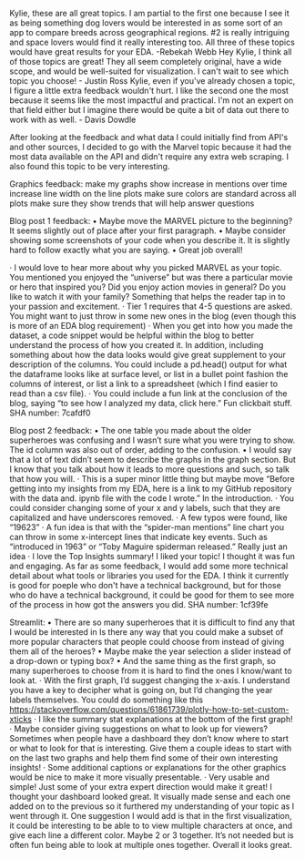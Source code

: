 Kylie, these are all great topics.  I am partial to the first one because I see it as being something dog lovers would be interested in as some sort of an app to compare breeds across geographical regions.  #2  is really intriguing and space lovers would find it really interesting too.  All three of these topics would have great results for your EDA. -Rebekah Webb
Hey Kylie, I think all of those topics are great! They all seem completely original, have a wide scope, and would be well-suited for visualization. I can't wait to see which topic you choose! - Justin Ross
Kylie, even if you've already chosen a topic, I figure a little extra feedback wouldn't hurt. I like the second one the most because it seems like the most impactful and practical. I'm not an expert on that field either but I imagine there would be quite a bit of data out there to work with as well. - Davis Dowdle

After looking at the feedback and what data I could initially find from API's and other sources, I decided to go with the Marvel topic because it had the most data available on the API and didn't require any extra web scraping. I also found this topic to be very interesting.

Graphics feedback:
make my graphs show increase in mentions over time
increase line width on the line plots
make sure colors are standard across all plots
make sure they show trends that will help answer questions

Blog post 1 feedback:
•    Maybe move the MARVEL picture to the beginning? It seems slightly out of place after your first paragraph.
•    Maybe consider showing some screenshots of your code when you describe it. It is slightly hard to follow exactly what you are saying. 
•    Great job overall!

·      I would love to hear more about why you picked MARVEL as your topic. You mentioned you enjoyed the “universe” but was there a particular movie or hero that inspired you? Did you enjoy action movies in general? Do you like to watch it with your family? Something that helps the reader tap in to your passion and excitement.
·      Tier 1 requires that 4-5 questions are asked. You might want to just throw in some new ones in the blog (even though this is more of an EDA blog requirement)
·      When you get into how you made the dataset, a code snippet would be helpful within the blog to better understand the process of how you created it. In addition, including something about how the data looks would give great supplement to your description of the columns. You could include a pd.head() output for what the dataframe looks like at surface level, or list in a bullet point fashion the columns of interest, or list a link to a spreadsheet (which I find easier to read than a csv file).
·      You could include a fun link at the conclusion of the blog, saying “to see how I analyzed my data, click here.” Fun clickbait stuff.
SHA number: 7cafdf0

Blog post 2 feedback:
•    The one table you made about the older superheroes was confusing and I wasn’t sure what you were trying to show. The id column was also out of order, adding to the confusion. 
•    I would say that a lot of text didn’t seem to describe the graphs in the graph section. But I know that you talk about how it leads to more questions and such, so talk that how you will.
·      This is a super minor little thing but maybe move “Before getting into my insights from my EDA, here is a link to my GitHub repository with the data and. ipynb file with the code I wrote.” In the introduction.
·      You could consider changing some of your x and y labels, such that they are capitalized and have underscores removed.
·      A few typos were found, like “19623”
·      A fun idea is that with the “spider-man mentions” line chart you can throw in some x-intercept lines that indicate key events. Such as “introduced in 1963” or  “Toby Maguire spiderman released.” Really just an idea
·      I love the Top Insights summary!
I liked your topic! I thought it was fun and engaging. As far as some feedback, I would add some more technical detail about what tools or libraries you used for the EDA. I think it currently is good for poeple who don't have a technical background, but for those who do have a technical background, it could be good for them to see more of the process in how got the answers you did.
SHA number: 1cf39fe

Streamlit:
•    There are so many superheroes that it is difficult to find any that I would be interested in Is there any way that you could make a subset of more popular characters that people could choose from instead of giving them all of the heroes? 
•    Maybe make the year selection a slider instead of a drop-down or typing box?
•    And the same thing as the first graph, so many superheroes to choose from it is hard to find the ones I know/want to look at.
·      With the first graph, I’d suggest changing the x-axis. I understand you have a key to decipher what is going on, but I’d changing the year labels themselves. You could do something like this https://stackoverflow.com/questions/61861739/plotly-how-to-set-custom-xticks
·      I like the summary stat explanations at the bottom of the first graph!
·      Maybe consider giving suggestions on what to look up for viewers? Sometimes when people have a dashboard they don’t know where to start or what to look for that is interesting. Give them a couple ideas to start with on the last two graphs and help them find some of their own interesting insights!
·      Some additional captions or explanations for the other graphics would be nice to make it more visually presentable.
·      Very usable and simple! Just some of your extra expert direction would make it great!
I thought your dashboard looked great. It visually made sense and each one added on to the previous so it furthered my understanding of your topic as I went through it. One suggestion I would add is that in the first visualization, it could be interesting to be able to to view multiple characters at once, and give each line a different color. Maybe 2 or 3 together. It’s not needed but is often fun being able to look at multiple ones together. Overall it looks great.